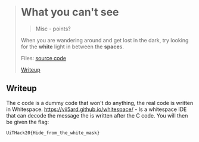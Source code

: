 ># What you can't see
>> Misc - points?
>
>When you are wandering around and get lost in the dark, try looking for the <b>white</b> light in between the <b>space</b>s.
>
>Files: 
>[source code](./scr/)
>
>[Writeup](./writeup) 
>

## Writeup

The c code is a dummy code that won't do anything, the real code is written in Whitespace. 
https://vii5ard.github.io/whitespace/ - Is a whitespace IDE that can decode the message the is written after the C code.
You will then be given the flag:
``` 
UiTHack20{Hide_from_the_white_mask}
``` 

